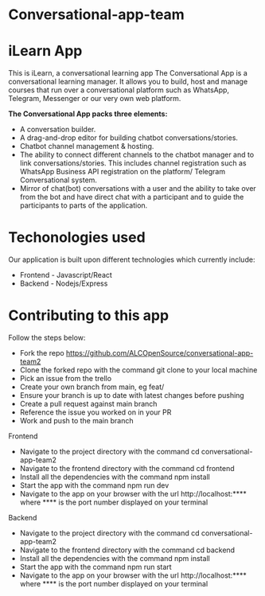 # Conversational-app-team # 

# iLearn App #

This is iLearn, a conversational learning app
The Conversational App is a conversational learning manager. 
It allows you to build, host and manage courses that run over a conversational platform 
such as WhatsApp, Telegram, Messenger or our very own web platform. 

**The Conversational App packs three elements:**

- A conversation builder.
- A drag-and-drop editor for building chatbot conversations/stories.
- Chatbot channel management & hosting.
- The ability to connect different channels to the chatbot manager and to link conversations/stories. 
This includes channel registration such as WhatsApp Business API registration on the platform/ Telegram
Conversational system. 
- Mirror of chat(bot) conversations with a user and the ability to take over from the bot 
and have direct chat with a participant and to guide the participants to parts of the application.


# Techonologies used # 

Our application is built upon different technologies which currently include:

- Frontend - Javascript/React
- Backend - Nodejs/Express

# Contributing to this app #

Follow the steps below:
- Fork the repo https://github.com/ALCOpenSource/conversational-app-team2
- Clone the forked repo with the command git clone to your local machine
- Pick an issue from the trello
- Create your own branch from main, eg feat/
- Ensure your branch is up to date with latest changes before pushing
- Create a pull request against main branch
- Reference the issue you worked on in your PR
- Work and push to the main branch

Frontend
- Navigate to the project directory with the command cd conversational-app-team2
- Navigate to the frontend directory with the command cd frontend
- Install all the dependencies with the command npm install
- Start the app with the command npm run dev
- Navigate to the app on your browser with the url http://localhost:**** where **** is the port number displayed on your terminal

Backend
- Navigate to the project directory with the command cd conversational-app-team2
- Navigate to the frontend directory with the command cd backend
- Install all the dependencies with the command npm install
- Start the app with the command npm run start
- Navigate to the app on your browser with the url http://localhost:**** where **** is the port number displayed on your terminal
